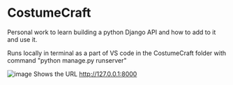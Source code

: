 # CostumeCraft
Personal work to learn building a python Django API and how to add to it and use it.

Runs locally in terminal as a part of VS code in the CostumeCraft folder with command "python manage.py runserver"

![image](https://user-images.githubusercontent.com/61862031/231009843-2937694f-a220-4ae7-b4c5-0fc79051830f.png)
Shows the URL http://127.0.0.1:8000

